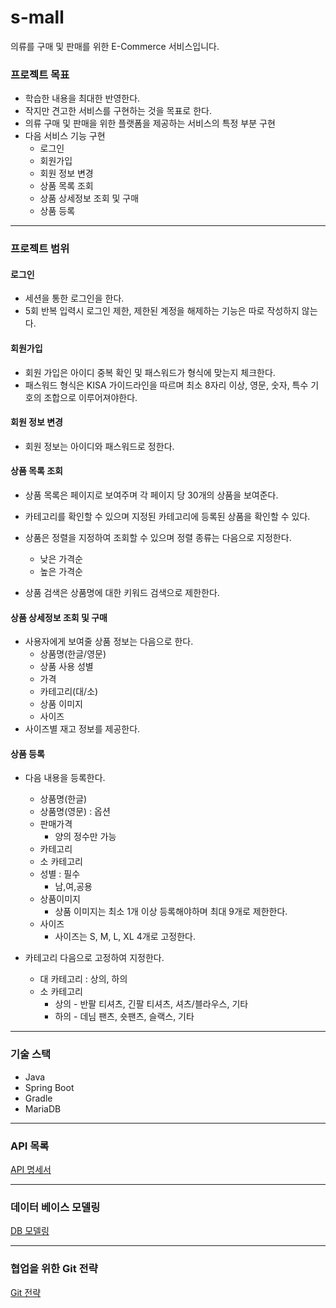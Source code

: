 # s-mall
  
   의류를 구매 및 판매를 위한 E-Commerce 서비스입니다.

<h3>프로젝트 목표</h3>

+ 학습한 내용을 최대한 반영한다.
+ 작지만 견고한 서비스를 구현하는 것을 목표로 한다.
+ 의류 구매 및 판매을 위한 플랫폼을 제공하는 서비스의 특정 부분 구현   
+ 다음 서비스 기능 구현
    + 로그인
    + 회원가입
    + 회원 정보 변경
    + 상품 목록 조회
    + 상품 상세정보 조회 및 구매
    + 상품 등록

***
<h3>프로젝트 범위</h3>

<h4>로그인</h4>

+ 세션을 통한 로그인을 한다.
+ 5회 반복 입력시 로그인 제한, 제한된 계정을 해제하는 기능은 따로 작성하지 않는다.
       
<h4>회원가입</h4>

+ 회원 가입은 아이디 중복 확인 및 패스워드가 형식에 맞는지 체크한다.
+ 패스워드 형식은 KISA 가이드라인을 따르며 최소 8자리 이상, 영문, 숫자, 특수 기호의 조합으로 이루어져야한다. 
  
<h4>회원 정보 변경</h4>

+ 회원 정보는 아이디와 패스워드로 정한다.
 
<h4>상품 목록 조회</h4>
   
+ 상품 목록은 페이지로 보여주며 각 페이지 당 30개의 상품을 보여준다.
+ 카테고리를 확인할 수 있으며 지정된 카테고리에 등록된 상품을 확인할 수 있다.

+ 상품은 정렬을 지정하여 조회할 수 있으며 정렬 종류는 다음으로 지정한다.
   + 낮은 가격순
   + 높은 가격순 
+ 상품 검색은 상품명에 대한 키워드 검색으로 제한한다.
  
<h4>상품 상세정보 조회 및 구매</h4>

+ 사용자에게 보여줄 상품 정보는 다음으로 한다.
  +  상품명(한글/영문)
  +  상품 사용 성별
  +  가격
  +  카테고리(대/소)
  +  상품 이미지   
  +  사이즈
+ 사이즈별 재고 정보를 제공한다.

<h4>상품 등록 </h4>

+ 다음 내용을 등록한다.
  +  상품명(한글)
  +  상품명(영문) : 옵션
  +  판매가격
     +  양의 정수만 가능
  + 카테고리
  + 소 카테고리
  + 성별 : 필수
    + 남,여,공용
  + 상품이미지
    + 상품 이미지는 최소 1개 이상 등록해야하며 최대 9개로 제한한다.
  + 사이즈
    +  사이즈는 S, M, L, XL 4개로 고정한다.

+ 카테고리 다음으로 고정하여 지정한다.      
   + 대 카테고리 : 상의, 하의
   + 소 카테고리 
      + 상의 - 반팔 티셔츠, 긴팔 티셔츠, 셔츠/블라우스, 기타
      + 하의 - 데님 팬츠, 숏팬츠, 슬랙스, 기타
***
<h3>기술 스택</h3>
 <ul>
  <li>Java</li>
  <li>Spring Boot</li>
  <li>Gradle</li>
  <li>MariaDB</li>
 </ul>

***
<h3>API 목록</h3>
 <a href="https://github.com/f-lab-edu/s-mall/wiki/API-%EB%AA%85%EC%84%B8%EC%84%9C">API 명세서</a>

***
<h3>데이터 베이스 모델링</h3>
<a href="https://github.com/f-lab-edu/s-mall/wiki/%08DB-Modeling">DB 모델링</a>

***
<h3>협업을 위한 Git 전략</h3>
<a href="https://github.com/f-lab-edu/s-mall/wiki/Git-%EC%A0%84%EB%9E%B5">Git 전략</a>
